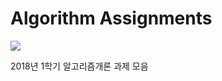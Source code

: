 # Algorithm Assignments

<img src="https://img.shields.io/badge/C++-00599C?style=flat&logo=cplusplus&logoColor=white">

2018년 1학기 알고리즘개론 과제 모음 <br>
